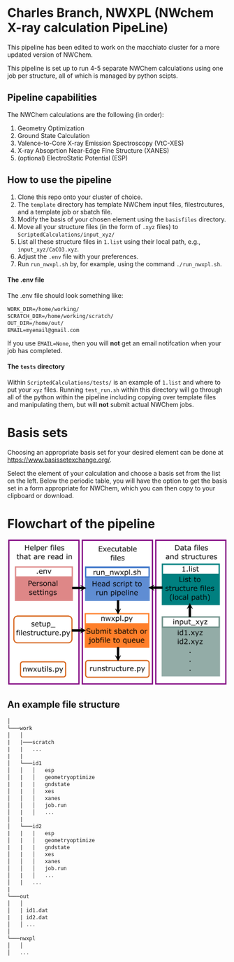 # Charles Branch, NWXPL (**NW**chem **X**-ray calculation **P**ipe**L**ine)

This pipeline has been edited to work on the macchiato cluster for a more updated version of NWChem.

This pipeline is set up to run 4-5 separate NWChem calculations using one job per structure, all of which is managed by python scipts.

## Pipeline capabilities

The NWChem calculations are the following (in order):

1. Geometry Optimization
2. Ground State Calculation
3. Valence-to-Core X-ray Emission Spectroscopy (VtC-XES)
4. X-ray Absoprtion Near-Edge Fine Structure (XANES)
5. (optional) ElectroStatic Potential (ESP)

## How to use the pipeline

1. Clone this repo onto your cluster of choice.
2. The `template` directory has template NWChem input files, filestrcutures, and a template job or sbatch file.
3. Modify the basis of your chosen element using the `basisfiles` directory.
4. Move all your structure files (in the form of `.xyz` files) to `ScriptedCalculations/input_xyz/`
5. List all these structure files in `1.list` using their local path, e.g., `input_xyz/CaCO3.xyz`.
6. Adjust the `.env` file with your preferences.
7. Run `run_nwxpl.sh` by, for example, using the command `./run_nwxpl.sh`.

#### The .env file

The .env file should look something like:

```
WORK_DIR=/home/working/
SCRATCH_DIR=/home/working/scratch/
OUT_DIR=/home/out/
EMAIL=myemail@gmail.com
```

If you use `EMAIL=None`, then you will **not** get an email notifcation when your job has completed.

#### The `tests` directory

Within `ScriptedCalculations/tests/` is an example of `1.list` and where to put your `xyz` files. Running `test_run.sh` within this directory will go through all of the python within the pipeline including copying over template files and manipulating them, but will **not** submit actual NWChem jobs.

# Basis sets

Choosing an appropriate basis set for your desired element can be done at https://www.basissetexchange.org/.

Select the element of your calculation and choose a basis set from the list on the left. Below the periodic table, you will have the option to get the basis set in a form appropriate for NWChem, which you can then copy to your clipboard or download.

# Flowchart of the pipeline

<p align="center">
<img src="flowchart.png" alt="flowchart" width="500">
</p>

## An example file structure

``` 
│
└───work
│   │
|   |───scratch
|   |   ...
|   |  
│   └───id1
│   │   │   esp
│   |   │   geometryoptimize
|   |   |   gndstate
│   |   │   xes
│   │   │   xanes
│   │   │   job.run
│   |   │   ...
│   |
│   └───id2
|   |   |   esp
│   |   │   geometryoptimize
|   |   |   gndstate
│   |   │   xes
│   │   │   xanes
│   │   │   job.run
│   |   │   ...
│   |	...
|
└───out
│   │
│   | id1.dat
|   | id2.dat
│   │ ...
│   
└───nwxpl
│   │
│   ...
```
